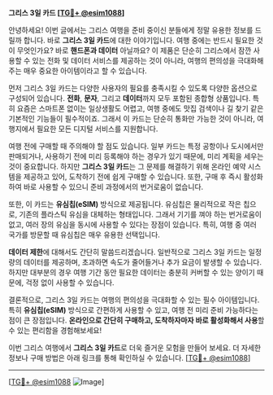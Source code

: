 **그리스 3일 카드 [[TG💪+ @esim1088](https://t.me/s/esim1088)]**

안녕하세요! 이번 글에서는 그리스 여행을 준비 중이신 분들에게 정말 유용한 정보를 드릴까 합니다. 바로 **그리스 3일 카드**에 대한 이야기입니다. 여행 중에는 반드시 필요한 것이 무엇인가요? 바로 **핸드폰과 데이터** 아닐까요? 이 제품은 단순히 그리스에서 잠깐 사용할 수 있는 전화 및 데이터 서비스를 제공하는 것이 아니라, 여행의 편의성을 극대화해주는 매우 중요한 아이템이라고 할 수 있습니다.

먼저 그리스 3일 카드는 다양한 사용자의 필요를 충족시킬 수 있도록 다양한 옵션으로 구성되어 있습니다. **전화**, **문자**, 그리고 **데이터**까지 모두 포함된 종합형 상품입니다. 특히 요즘은 스마트폰 없이는 일상생활도 어렵고, 여행 중에도 맛집 검색이나 길 찾기 같은 기본적인 기능들이 필수적이죠. 그래서 이 카드는 단순히 통화만 가능한 것이 아니라, 여행지에서 필요한 모든 디지털 서비스를 지원합니다.

여행 전에 구매할 때 주의해야 할 점도 있습니다. 일부 카드는 특정 공항이나 도시에서만 판매되거나, 사용하기 전에 미리 등록해야 하는 경우가 있기 때문에, 미리 계획을 세우는 것이 중요합니다. 하지만 **그리스 3일 카드**는 그 문제를 해결하기 위해 온라인 예약 시스템을 제공하고 있어, 도착하기 전에 쉽게 구매할 수 있습니다. 또한, 구매 후 즉시 활성화하여 바로 사용할 수 있으니 준비 과정에서의 번거로움이 없습니다.

또한, 이 카드는 **유심칩(eSIM)** 방식으로 제공됩니다. 유심칩은 물리적으로 작은 칩으로, 기존의 플라스틱 유심을 대체하는 형태입니다. 그래서 기기를 껴야 하는 번거로움이 없고, 여러 장의 유심을 동시에 사용할 수 있다는 장점이 있습니다. 특히, 여행 중 여러 국가를 방문할 때 유심칩은 매우 유용한 선택입니다.

**데이터 제한**에 대해서도 간단히 말씀드리겠습니다. 일반적으로 그리스 3일 카드는 일정량의 데이터를 제공하며, 초과하면 속도가 줄어들거나 추가 요금이 발생할 수 있습니다. 하지만 대부분의 경우 여행 기간 동안 필요한 데이터는 충분히 커버할 수 있는 양이기 때문에, 걱정 없이 사용할 수 있습니다.

결론적으로, 그리스 3일 카드는 여행의 편의성을 극대화할 수 있는 필수 아이템입니다. 특히 **유심칩(eSIM)** 방식으로 간편하게 사용할 수 있고, 여행 전 미리 준비 가능하다는 점이 큰 장점입니다. **온라인으로 간단히 구매하고, 도착하자마자 바로 활성화해서 사용**할 수 있는 편리함을 경험해보세요!

이번 그리스 여행에서 **그리스 3일 카드**로 더욱 즐거운 모험을 만들어 보세요. 더 자세한 정보나 구매 방법은 아래 링크를 통해 확인하실 수 있습니다. [[TG💪+ @esim1088](https://t.me/s/esim1088)]

---

[[TG💪+ @esim1088](https://t.me/s/esim1088) ![Image](https://i.postimg.cc/Y0z9fWf4/image.png)]